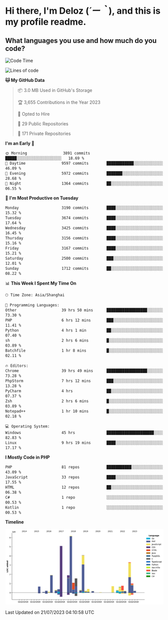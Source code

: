 # **Hi there, I'm Deloz (*´ー｀*), and this is my profile readme.**

## **What languages you use and how much do you code?**

<!--START_SECTION:waka-->
![Code Time](http://img.shields.io/badge/Code%20Time-1%2C955%20hrs%207%20mins-blue)

![Lines of code](https://img.shields.io/badge/From%20Hello%20World%20I%27ve%20Written-31.4%20million%20lines%20of%20code-blue)

**🐱 My GitHub Data** 

> 📦 3.0 MB Used in GitHub's Storage 
 > 
> 🏆 3,655 Contributions in the Year 2023
 > 
> 💼 Opted to Hire
 > 
> 📜 29 Public Repositories 
 > 
> 🔑 171 Private Repositories 
 > 
**I'm an Early 🐤** 

```text
🌞 Morning                3891 commits        █████░░░░░░░░░░░░░░░░░░░░   18.69 % 
🌆 Daytime                9597 commits        ████████████░░░░░░░░░░░░░   46.09 % 
🌃 Evening                5972 commits        ███████░░░░░░░░░░░░░░░░░░   28.68 % 
🌙 Night                  1364 commits        ██░░░░░░░░░░░░░░░░░░░░░░░   06.55 % 
```
📅 **I'm Most Productive on Tuesday** 

```text
Monday                   3190 commits        ████░░░░░░░░░░░░░░░░░░░░░   15.32 % 
Tuesday                  3674 commits        ████░░░░░░░░░░░░░░░░░░░░░   17.64 % 
Wednesday                3425 commits        ████░░░░░░░░░░░░░░░░░░░░░   16.45 % 
Thursday                 3156 commits        ████░░░░░░░░░░░░░░░░░░░░░   15.16 % 
Friday                   3167 commits        ████░░░░░░░░░░░░░░░░░░░░░   15.21 % 
Saturday                 2500 commits        ███░░░░░░░░░░░░░░░░░░░░░░   12.01 % 
Sunday                   1712 commits        ██░░░░░░░░░░░░░░░░░░░░░░░   08.22 % 
```


📊 **This Week I Spent My Time On** 

```text
🕑︎ Time Zone: Asia/Shanghai

💬 Programming Languages: 
Other                    39 hrs 50 mins      ██████████████████░░░░░░░   73.30 % 
PHP                      6 hrs 12 mins       ███░░░░░░░░░░░░░░░░░░░░░░   11.41 % 
Python                   4 hrs 1 min         ██░░░░░░░░░░░░░░░░░░░░░░░   07.40 % 
sh                       2 hrs 6 mins        █░░░░░░░░░░░░░░░░░░░░░░░░   03.89 % 
Batchfile                1 hr 8 mins         █░░░░░░░░░░░░░░░░░░░░░░░░   02.11 % 

🔥 Editors: 
Chrome                   39 hrs 49 mins      ██████████████████░░░░░░░   73.28 % 
PhpStorm                 7 hrs 12 mins       ███░░░░░░░░░░░░░░░░░░░░░░   13.28 % 
PyCharm                  4 hrs               ██░░░░░░░░░░░░░░░░░░░░░░░   07.37 % 
Zsh                      2 hrs 6 mins        █░░░░░░░░░░░░░░░░░░░░░░░░   03.89 % 
Notepad++                1 hr 10 mins        █░░░░░░░░░░░░░░░░░░░░░░░░   02.18 % 

💻 Operating System: 
Windows                  45 hrs              █████████████████████░░░░   82.83 % 
Linux                    9 hrs 19 mins       ████░░░░░░░░░░░░░░░░░░░░░   17.17 % 
```

**I Mostly Code in PHP** 

```text
PHP                      81 repos            ███████████░░░░░░░░░░░░░░   43.09 % 
JavaScript               33 repos            ████░░░░░░░░░░░░░░░░░░░░░   17.55 % 
HTML                     12 repos            ██░░░░░░░░░░░░░░░░░░░░░░░   06.38 % 
C#                       1 repo              ░░░░░░░░░░░░░░░░░░░░░░░░░   00.53 % 
Kotlin                   1 repo              ░░░░░░░░░░░░░░░░░░░░░░░░░   00.53 % 
```



**Timeline**

![Lines of Code chart](https://raw.githubusercontent.com/deloz/deloz/main/assets/bar_graph.png)


 Last Updated on 21/07/2023 04:10:58 UTC
<!--END_SECTION:waka-->
